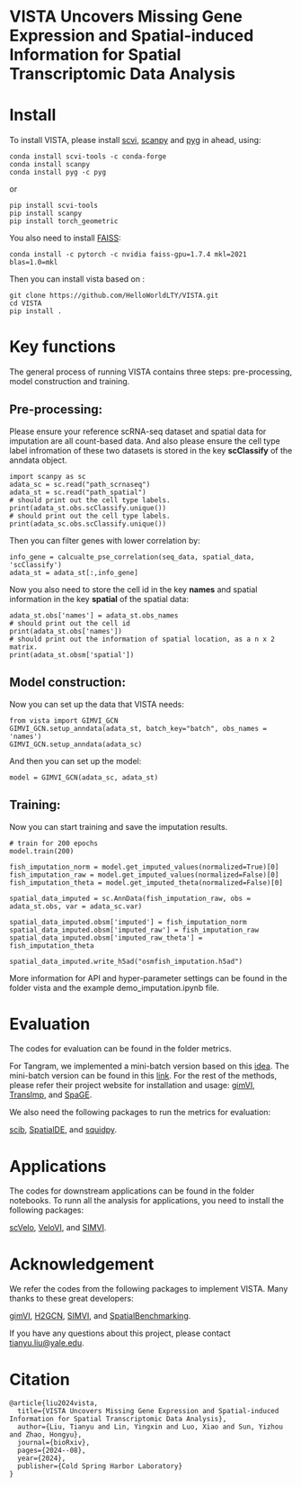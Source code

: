 # VISTA Uncovers Missing Gene Expression and Spatial-induced Information for Spatial Transcriptomic Data Analysis

# Install

To install VISTA, please install [scvi](https://docs.scvi-tools.org/en/stable/tutorials/index.html), [scanpy](https://scanpy-tutorials.readthedocs.io/en/latest/index.html) and [pyg](https://pytorch-geometric.readthedocs.io/en/latest/index.html) in ahead, using:

```
conda install scvi-tools -c conda-forge
conda install scanpy
conda install pyg -c pyg
```

or

```
pip install scvi-tools 
pip install scanpy
pip install torch_geometric 
```

You also need to install [FAISS](https://github.com/facebookresearch/faiss):

```
conda install -c pytorch -c nvidia faiss-gpu=1.7.4 mkl=2021 blas=1.0=mkl
```

Then you can install vista based on :

```
git clone https://github.com/HelloWorldLTY/VISTA.git
cd VISTA
pip install .
```


# Key functions

The general process of running VISTA contains three steps: pre-processing, model construction and training.

## Pre-processing:

Please ensure your reference scRNA-seq dataset and spatial data for imputation are all count-based data. And also please ensure the cell type label infromation of these two datasets is stored in the key **scClassify** of the anndata object.

```
import scanpy as sc
adata_sc = sc.read("path_scrnaseq")
adata_st = sc.read("path_spatial")
# should print out the cell type labels.
print(adata_st.obs.scClassify.unique()) 
# should print out the cell type labels.
print(adata_sc.obs.scClassify.unique()) 
```

Then you can filter genes with lower correlation by:

```
info_gene = calcualte_pse_correlation(seq_data, spatial_data, 'scClassify')
adata_st = adata_st[:,info_gene]
```

Now you also need to store the cell id in the key **names** and spatial information in the key **spatial** of the spatial data:
```
adata_st.obs['names'] = adata_st.obs_names
# should print out the cell id
print(adata_st.obs['names']) 
# should print out the information of spatial location, as a n x 2 matrix.
print(adata_st.obsm['spatial'])
```

## Model construction:

Now you can set up the data that VISTA needs:

```
from vista import GIMVI_GCN
GIMVI_GCN.setup_anndata(adata_st, batch_key="batch", obs_names = 'names')
GIMVI_GCN.setup_anndata(adata_sc)
```

And then you can set up the model:
```
model = GIMVI_GCN(adata_sc, adata_st)
```

## Training:

Now you can start training and save the imputation results.

```
# train for 200 epochs
model.train(200)

fish_imputation_norm = model.get_imputed_values(normalized=True)[0]
fish_imputation_raw = model.get_imputed_values(normalized=False)[0]
fish_imputation_theta = model.get_imputed_theta(normalized=False)[0]

spatial_data_imputed = sc.AnnData(fish_imputation_raw, obs = adata_st.obs, var = adata_sc.var)

spatial_data_imputed.obsm['imputed'] = fish_imputation_norm
spatial_data_imputed.obsm['imputed_raw'] = fish_imputation_raw
spatial_data_imputed.obsm['imputed_raw_theta'] =  fish_imputation_theta

spatial_data_imputed.write_h5ad("osmfish_imputation.h5ad")
```

More information for API and hyper-parameter settings can be found in the folder vista and the example demo_imputation.ipynb file.

# Evaluation

The codes for evaluation can be found in the folder metrics.

For Tangram, we implemented a mini-batch version based on this [idea](https://github.com/broadinstitute/Tangram/issues/100). The mini-batch version can be found in this [link](https://github.com/HelloWorldLTY/Tangram_v2.git). For the rest of the methods, please refer their project website for installation and usage: [gimVI](https://docs.scvi-tools.org/en/0.20.3/tutorials/notebooks/gimvi_tutorial.html), [TransImp](https://transpa.readthedocs.io/en/latest/install.html), and [SpaGE](https://github.com/tabdelaal/SpaGE). 

We also need the following packages to run the metrics for evaluation:

[scib](https://github.com/theislab/scib), [SpatialDE](https://github.com/Teichlab/SpatialDE), and [squidpy](https://github.com/scverse/squidpy).


# Applications

The codes for downstream applications can be found in the folder notebooks. To runn all the analysis for applications, you need to install the following packages:

[scVelo](https://scvelo.readthedocs.io/en/stable/), [VeloVI](https://velovi.readthedocs.io/en/latest/index.html), and [SIMVI](https://github.com/KlugerLab/SIMVI).


# Acknowledgement

We refer the codes from the following packages to implement VISTA. Many thanks to these great developers:

[gimVI](https://github.com/scverse/scvi-tools/tree/main/scvi/external/gimvi), [H2GCN](https://github.com/GitEventhandler/H2GCN-PyTorch/blob/master/model.py), [SIMVI](https://github.com/KlugerLab/SIMVI), and [SpatialBenchmarking](https://github.com/QuKunLab/SpatialBenchmarking).

If you have any questions about this project, please contact tianyu.liu@yale.edu.

# Citation

```
@article{liu2024vista,
  title={VISTA Uncovers Missing Gene Expression and Spatial-induced Information for Spatial Transcriptomic Data Analysis},
  author={Liu, Tianyu and Lin, Yingxin and Luo, Xiao and Sun, Yizhou and Zhao, Hongyu},
  journal={bioRxiv},
  pages={2024--08},
  year={2024},
  publisher={Cold Spring Harbor Laboratory}
}
```